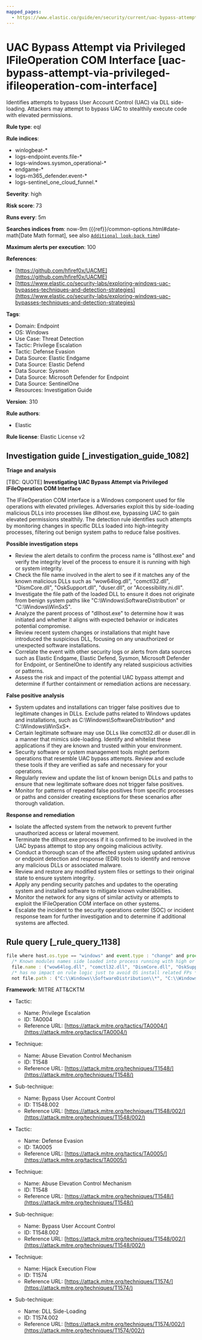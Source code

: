 ```yaml
---
mapped_pages:
  - https://www.elastic.co/guide/en/security/current/uac-bypass-attempt-via-privileged-ifileoperation-com-interface.html
---
```


# UAC Bypass Attempt via Privileged IFileOperation COM Interface [uac-bypass-attempt-via-privileged-ifileoperation-com-interface]

Identifies attempts to bypass User Account Control (UAC) via DLL side-loading. Attackers may attempt to bypass UAC to stealthily execute code with elevated permissions.

**Rule type**: eql

**Rule indices**:

* winlogbeat-*
* logs-endpoint.events.file-*
* logs-windows.sysmon_operational-*
* endgame-*
* logs-m365_defender.event-*
* logs-sentinel_one_cloud_funnel.*

**Severity**: high

**Risk score**: 73

**Runs every**: 5m

**Searches indices from**: now-9m ({{ref}}/common-options.html#date-math[Date Math format], see also [`Additional look-back time`](docs-content://solutions/security/detect-and-alert/create-detection-rule.md#rule-schedule))

**Maximum alerts per execution**: 100

**References**:

* [https://github.com/hfiref0x/UACME](https://github.com/hfiref0x/UACME)
* [https://www.elastic.co/security-labs/exploring-windows-uac-bypasses-techniques-and-detection-strategies](https://www.elastic.co/security-labs/exploring-windows-uac-bypasses-techniques-and-detection-strategies)

**Tags**:

* Domain: Endpoint
* OS: Windows
* Use Case: Threat Detection
* Tactic: Privilege Escalation
* Tactic: Defense Evasion
* Data Source: Elastic Endgame
* Data Source: Elastic Defend
* Data Source: Sysmon
* Data Source: Microsoft Defender for Endpoint
* Data Source: SentinelOne
* Resources: Investigation Guide

**Version**: 310

**Rule authors**:

* Elastic

**Rule license**: Elastic License v2

## Investigation guide [_investigation_guide_1082]

**Triage and analysis**

[TBC: QUOTE]
**Investigating UAC Bypass Attempt via Privileged IFileOperation COM Interface**

The IFileOperation COM interface is a Windows component used for file operations with elevated privileges. Adversaries exploit this by side-loading malicious DLLs into processes like dllhost.exe, bypassing UAC to gain elevated permissions stealthily. The detection rule identifies such attempts by monitoring changes in specific DLLs loaded into high-integrity processes, filtering out benign system paths to reduce false positives.

**Possible investigation steps**

* Review the alert details to confirm the process name is "dllhost.exe" and verify the integrity level of the process to ensure it is running with high or system integrity.
* Check the file name involved in the alert to see if it matches any of the known malicious DLLs such as "wow64log.dll", "comctl32.dll", "DismCore.dll", "OskSupport.dll", "duser.dll", or "Accessibility.ni.dll".
* Investigate the file path of the loaded DLL to ensure it does not originate from benign system paths like "C:\Windows\SoftwareDistribution\" or "C:\Windows\WinSxS\".
* Analyze the parent process of "dllhost.exe" to determine how it was initiated and whether it aligns with expected behavior or indicates potential compromise.
* Review recent system changes or installations that might have introduced the suspicious DLL, focusing on any unauthorized or unexpected software installations.
* Correlate the event with other security logs or alerts from data sources such as Elastic Endgame, Elastic Defend, Sysmon, Microsoft Defender for Endpoint, or SentinelOne to identify any related suspicious activities or patterns.
* Assess the risk and impact of the potential UAC bypass attempt and determine if further containment or remediation actions are necessary.

**False positive analysis**

* System updates and installations can trigger false positives due to legitimate changes in DLLs. Exclude paths related to Windows updates and installations, such as C:\Windows\SoftwareDistribution\* and C:\Windows\WinSxS\*.
* Certain legitimate software may use DLLs like comctl32.dll or duser.dll in a manner that mimics side-loading. Identify and whitelist these applications if they are known and trusted within your environment.
* Security software or system management tools might perform operations that resemble UAC bypass attempts. Review and exclude these tools if they are verified as safe and necessary for your operations.
* Regularly review and update the list of known benign DLLs and paths to ensure that new legitimate software does not trigger false positives.
* Monitor for patterns of repeated false positives from specific processes or paths and consider creating exceptions for these scenarios after thorough validation.

**Response and remediation**

* Isolate the affected system from the network to prevent further unauthorized access or lateral movement.
* Terminate the dllhost.exe process if it is confirmed to be involved in the UAC bypass attempt to stop any ongoing malicious activity.
* Conduct a thorough scan of the affected system using updated antivirus or endpoint detection and response (EDR) tools to identify and remove any malicious DLLs or associated malware.
* Review and restore any modified system files or settings to their original state to ensure system integrity.
* Apply any pending security patches and updates to the operating system and installed software to mitigate known vulnerabilities.
* Monitor the network for any signs of similar activity or attempts to exploit the IFileOperation COM interface on other systems.
* Escalate the incident to the security operations center (SOC) or incident response team for further investigation and to determine if additional systems are affected.


## Rule query [_rule_query_1138]

```js
file where host.os.type == "windows" and event.type : "change" and process.name : "dllhost.exe" and
  /* Known modules names side loaded into process running with high or system integrity level for UAC Bypass, update here for new modules */
  file.name : ("wow64log.dll", "comctl32.dll", "DismCore.dll", "OskSupport.dll", "duser.dll", "Accessibility.ni.dll") and
  /* has no impact on rule logic just to avoid OS install related FPs */
  not file.path : ("C:\\Windows\\SoftwareDistribution\\*", "C:\\Windows\\WinSxS\\*")
```

**Framework**: MITRE ATT&CKTM

* Tactic:

    * Name: Privilege Escalation
    * ID: TA0004
    * Reference URL: [https://attack.mitre.org/tactics/TA0004/](https://attack.mitre.org/tactics/TA0004/)

* Technique:

    * Name: Abuse Elevation Control Mechanism
    * ID: T1548
    * Reference URL: [https://attack.mitre.org/techniques/T1548/](https://attack.mitre.org/techniques/T1548/)

* Sub-technique:

    * Name: Bypass User Account Control
    * ID: T1548.002
    * Reference URL: [https://attack.mitre.org/techniques/T1548/002/](https://attack.mitre.org/techniques/T1548/002/)

* Tactic:

    * Name: Defense Evasion
    * ID: TA0005
    * Reference URL: [https://attack.mitre.org/tactics/TA0005/](https://attack.mitre.org/tactics/TA0005/)

* Technique:

    * Name: Abuse Elevation Control Mechanism
    * ID: T1548
    * Reference URL: [https://attack.mitre.org/techniques/T1548/](https://attack.mitre.org/techniques/T1548/)

* Sub-technique:

    * Name: Bypass User Account Control
    * ID: T1548.002
    * Reference URL: [https://attack.mitre.org/techniques/T1548/002/](https://attack.mitre.org/techniques/T1548/002/)

* Technique:

    * Name: Hijack Execution Flow
    * ID: T1574
    * Reference URL: [https://attack.mitre.org/techniques/T1574/](https://attack.mitre.org/techniques/T1574/)

* Sub-technique:

    * Name: DLL Side-Loading
    * ID: T1574.002
    * Reference URL: [https://attack.mitre.org/techniques/T1574/002/](https://attack.mitre.org/techniques/T1574/002/)



